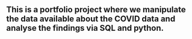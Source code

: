 ## This is a portfolio project where we manipulate the data available about the COVID data and analyse the findings via SQL and python.
